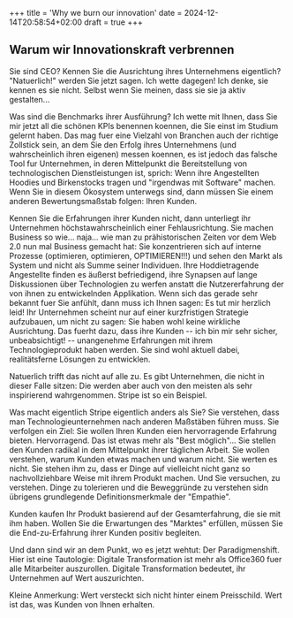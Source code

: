 +++
title = 'Why we burn our innovation'
date = 2024-12-14T20:58:54+02:00
draft = true
+++

## Warum wir Innovationskraft verbrennen

Sie sind CEO? Kennen Sie die Ausrichtung ihres Unternehmens eigentlich? "Natuerlich!" werden Sie jetzt sagen. Ich wette dagegen! Ich denke, sie kennen es sie nicht. Selbst wenn Sie meinen, dass sie sie ja aktiv gestalten...

Was sind die Benchmarks ihrer Ausführung? Ich wette mit Ihnen, dass Sie mir jetzt all die schönen KPIs benennen koennen, die Sie einst im Studium gelernt haben. Das mag fuer eine Vielzahl von Branchen auch der richtige Zollstick sein, an dem Sie den Erfolg ihres Unternehmens (und wahrscheinlich ihren eigenen) messen koennen, es ist jedoch das falsche Tool fur Unternehmen, in deren Mittelpunkt die Bereitstellung von technologischen Dienstleistungen ist, sprich: Wenn ihre Angestellten Hoodies und Birkenstocks tragen und "irgendwas mit Software" machen. Wenn Sie in diesem Ökosystem unterwegs sind, dann müssen Sie einem anderen Bewertungsmaßstab folgen: Ihren Kunden. 

Kennen Sie die Erfahrungen ihrer Kunden nicht, dann unterliegt ihr Unternehmen höchstawahrscheinlich einer Fehlausrichtung. Sie machen Business so wie... naja... wie man zu prähistorischen Zeiten vor dem Web 2.0 nun mal Business gemacht hat: Sie konzentrieren sich auf interne Prozesse (optimieren, optimieren, OPTIMIEREN!!!) und sehen den Markt als System und nicht als Summe seiner Individuen. Ihre Hoddietragende Angestellte finden es äußerst befriedigend, ihre Synapsen auf lange Diskussionen über Technologien zu werfen anstatt die Nutzererfahrung der von ihnen zu entwickelnden Applikation. Wenn sich das gerade sehr bekannt fuer Sie anfühlt, dann muss ich Ihnen sagen: Es tut mir herzlich leid! Ihr Unternehmen scheint nur auf einer kurzfristigen Strategie aufzubauen, um nicht zu sagen: Sie haben wohl keine wirkliche Ausrichtung. Das fuerht dazu, dass ihre Kunden -- ich bin mir sehr sicher, unbeabsichtigt! -- unangenehme Erfahrungen mit ihrem Technologieprodukt haben werden. Sie sind wohl aktuell dabei, realitätsferne Lösungen zu entwicklen. 

Natuerlich trifft das nicht auf alle zu. 
Es gibt Unternehmen, die nicht in dieser Falle sitzen: Die werden aber auch von den meisten als sehr inspirierend wahrgenommen. Stripe ist so ein Beispiel. 

Was macht eigentlich Stripe eigentlich anders als Sie? 
Sie verstehen, dass man Technologieunternehmen nach anderen Maßstäben führen muss. Sie verfolgen ein Ziel: Sie wollen Ihren Kunden eien hervorragende Erfahrung bieten. Hervorragend. Das ist etwas mehr als "Best möglich"...
Sie stellen den Kunden radikal in dem Mittelpunkt ihrer täglichen Arbeit. Sie wollen verstehen, warum Kunden etwas machen und warum nicht. Sie werten es nicht. Sie stehen ihm zu, dass er Dinge auf vielleicht nicht ganz so nachvollziehbare Weise mit ihrem Produkt machen. Und Sie versuchen, zu verstehen. Dinge zu tolerieren und die Beweggründe zu verstehen sidn übrigens grundlegende Definitionsmerkmale der "Empathie". 

Kunden kaufen Ihr Produkt basierend auf der Gesamterfahrung, die sie mit ihm haben. 
Wollen Sie die Erwartungen des "Marktes" erfüllen, müssen Sie die End-zu-Erfahrung ihrer Kunden positiv begleiten.

Und dann sind wir an dem Punkt, wo es jetzt wehtut: Der Paradigmenshift.
Hier ist eine Tautologie: Digitale Transformation ist mehr als Office360 fuer alle Mitarbeiter auszurollen. Digitale Transformation bedeutet, ihr Unternehmen auf Wert auszurichten. 

Kleine Anmerkung: Wert versteckt sich nicht hinter einem Preisschild. Wert ist das, was Kunden von Ihnen erhalten. 